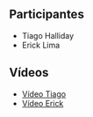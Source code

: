 ## Participantes
- Tiago Halliday  
- Erick Lima  

## Vídeos
- [Vídeo Tiago](https://youtu.be/OzO9Ochx2OQ)
- [Vídeo Erick](#)
